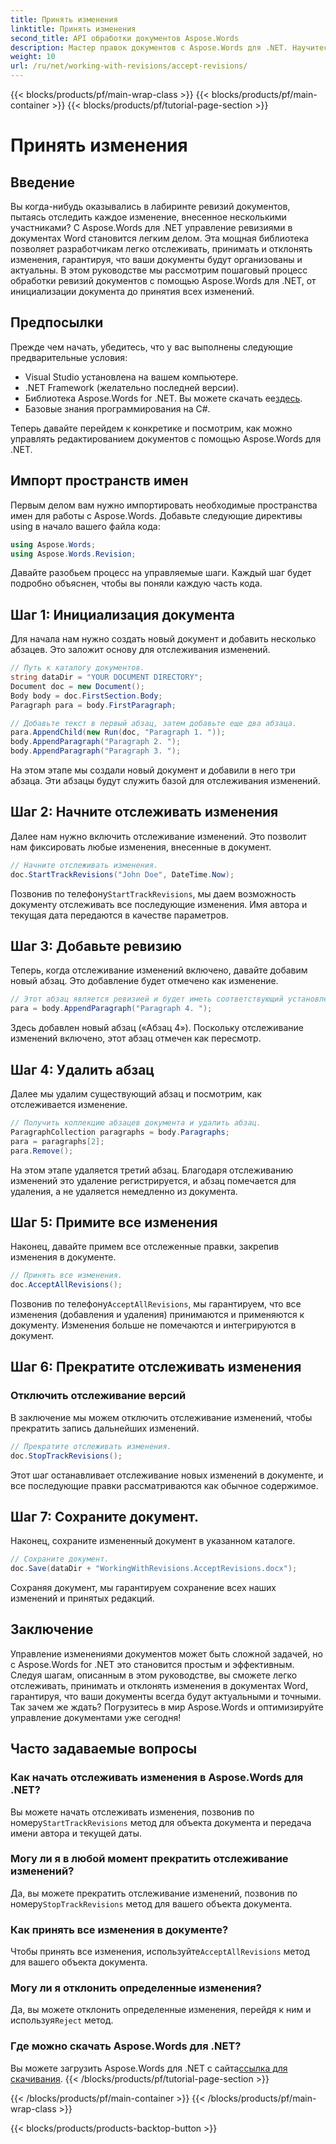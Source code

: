 ```yaml
---
title: Принять изменения
linktitle: Принять изменения
second_title: API обработки документов Aspose.Words
description: Мастер правок документов с Aspose.Words для .NET. Научитесь отслеживать, принимать и отклонять изменения без усилий. Повысьте свои навыки управления документами.
weight: 10
url: /ru/net/working-with-revisions/accept-revisions/
---
```


{{< blocks/products/pf/main-wrap-class >}}
{{< blocks/products/pf/main-container >}}
{{< blocks/products/pf/tutorial-page-section >}}

# Принять изменения

## Введение

Вы когда-нибудь оказывались в лабиринте ревизий документов, пытаясь отследить каждое изменение, внесенное несколькими участниками? С Aspose.Words для .NET управление ревизиями в документах Word становится легким делом. Эта мощная библиотека позволяет разработчикам легко отслеживать, принимать и отклонять изменения, гарантируя, что ваши документы будут организованы и актуальны. В этом руководстве мы рассмотрим пошаговый процесс обработки ревизий документов с помощью Aspose.Words для .NET, от инициализации документа до принятия всех изменений.

## Предпосылки

Прежде чем начать, убедитесь, что у вас выполнены следующие предварительные условия:

- Visual Studio установлена на вашем компьютере.
- .NET Framework (желательно последней версии).
-  Библиотека Aspose.Words for .NET. Вы можете скачать ее[здесь](https://releases.aspose.com/words/net/).
- Базовые знания программирования на C#.

Теперь давайте перейдем к конкретике и посмотрим, как можно управлять редактированием документов с помощью Aspose.Words для .NET.

## Импорт пространств имен

Первым делом вам нужно импортировать необходимые пространства имен для работы с Aspose.Words. Добавьте следующие директивы using в начало вашего файла кода:

```csharp
using Aspose.Words;
using Aspose.Words.Revision;
```

Давайте разобьем процесс на управляемые шаги. Каждый шаг будет подробно объяснен, чтобы вы поняли каждую часть кода.

## Шаг 1: Инициализация документа

Для начала нам нужно создать новый документ и добавить несколько абзацев. Это заложит основу для отслеживания изменений.

```csharp
// Путь к каталогу документов.
string dataDir = "YOUR DOCUMENT DIRECTORY";
Document doc = new Document();
Body body = doc.FirstSection.Body;
Paragraph para = body.FirstParagraph;

// Добавьте текст в первый абзац, затем добавьте еще два абзаца.
para.AppendChild(new Run(doc, "Paragraph 1. "));
body.AppendParagraph("Paragraph 2. ");
body.AppendParagraph("Paragraph 3. ");
```

На этом этапе мы создали новый документ и добавили в него три абзаца. Эти абзацы будут служить базой для отслеживания изменений.

## Шаг 2: Начните отслеживать изменения

Далее нам нужно включить отслеживание изменений. Это позволит нам фиксировать любые изменения, внесенные в документ.

```csharp
// Начните отслеживать изменения.
doc.StartTrackRevisions("John Doe", DateTime.Now);
```

 Позвонив по телефону`StartTrackRevisions`, мы даем возможность документу отслеживать все последующие изменения. Имя автора и текущая дата передаются в качестве параметров.

## Шаг 3: Добавьте ревизию

Теперь, когда отслеживание изменений включено, давайте добавим новый абзац. Это добавление будет отмечено как изменение.

```csharp
// Этот абзац является ревизией и будет иметь соответствующий установленный флаг «IsInsertRevision».
para = body.AppendParagraph("Paragraph 4. ");
```

Здесь добавлен новый абзац («Абзац 4»). Поскольку отслеживание изменений включено, этот абзац отмечен как пересмотр.

## Шаг 4: Удалить абзац

Далее мы удалим существующий абзац и посмотрим, как отслеживается изменение.

```csharp
// Получить коллекцию абзацев документа и удалить абзац.
ParagraphCollection paragraphs = body.Paragraphs;
para = paragraphs[2];
para.Remove();
```

На этом этапе удаляется третий абзац. Благодаря отслеживанию изменений это удаление регистрируется, и абзац помечается для удаления, а не удаляется немедленно из документа.

## Шаг 5: Примите все изменения

Наконец, давайте примем все отслеженные правки, закрепив изменения в документе.

```csharp
// Принять все изменения.
doc.AcceptAllRevisions();
```

 Позвонив по телефону`AcceptAllRevisions`, мы гарантируем, что все изменения (добавления и удаления) принимаются и применяются к документу. Изменения больше не помечаются и интегрируются в документ.

## Шаг 6: Прекратите отслеживать изменения

### Отключить отслеживание версий

В заключение мы можем отключить отслеживание изменений, чтобы прекратить запись дальнейших изменений.

```csharp
// Прекратите отслеживать изменения.
doc.StopTrackRevisions();
```

Этот шаг останавливает отслеживание новых изменений в документе, и все последующие правки рассматриваются как обычное содержимое.

## Шаг 7: Сохраните документ.

Наконец, сохраните измененный документ в указанном каталоге.

```csharp
// Сохраните документ.
doc.Save(dataDir + "WorkingWithRevisions.AcceptRevisions.docx");
```

Сохраняя документ, мы гарантируем сохранение всех наших изменений и принятых редакций.

## Заключение

Управление изменениями документов может быть сложной задачей, но с Aspose.Words for .NET это становится простым и эффективным. Следуя шагам, описанным в этом руководстве, вы сможете легко отслеживать, принимать и отклонять изменения в документах Word, гарантируя, что ваши документы всегда будут актуальными и точными. Так зачем же ждать? Погрузитесь в мир Aspose.Words и оптимизируйте управление документами уже сегодня!

## Часто задаваемые вопросы

### Как начать отслеживать изменения в Aspose.Words для .NET?

 Вы можете начать отслеживать изменения, позвонив по номеру`StartTrackRevisions` метод для объекта документа и передача имени автора и текущей даты.

### Могу ли я в любой момент прекратить отслеживание изменений?

Да, вы можете прекратить отслеживание изменений, позвонив по номеру`StopTrackRevisions` метод для вашего объекта документа.

### Как принять все изменения в документе?

 Чтобы принять все изменения, используйте`AcceptAllRevisions` метод для вашего объекта документа.

### Могу ли я отклонить определенные изменения?

 Да, вы можете отклонить определенные изменения, перейдя к ним и используя`Reject` метод.

### Где можно скачать Aspose.Words для .NET?

 Вы можете загрузить Aspose.Words для .NET с сайта[ссылка для скачивания](https://releases.aspose.com/words/net/).
{{< /blocks/products/pf/tutorial-page-section >}}

{{< /blocks/products/pf/main-container >}}
{{< /blocks/products/pf/main-wrap-class >}}

{{< blocks/products/products-backtop-button >}}
